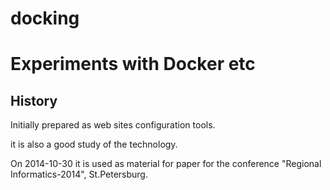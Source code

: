 docking
=======

Experiments with Docker etc
================================

History
--------------------------------

Initially prepared as web sites configuration tools.

it is also a good study of the technology.

On 2014-10-30 it is used as material for paper for the conference "Regional Informatics-2014", St.Petersburg.

